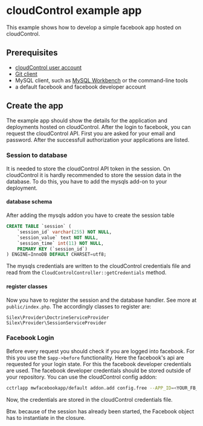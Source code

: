 # cloudControl example app

This example shows how to develop a simple facebook app hosted on cloudControl.

## Prerequisites

 * [cloudControl user account](https://www.cloudcontrol.com/for-developers)
 * [Git client](http://git-scm.com/)
 * MySQL client, such as [MySQL Workbench](http://dev.mysql.com/downloads/workbench/) or the command-line tools
 * a default facebook and facebook developer account

## Create the app

The example app should show the details for the application and deployments hosted on cloudControl.
After the login to facebook, you can request the cloudControl API. 
First you are asked for your email and password. After the successfull authorization your applications are listed.

### Session to database

It is needed to store the cloudControl API token in the session. 
On cloudControl it is hardly recommended to store the session data in the database.
To do this, you have to add the mysqls add-on to your deployment.

#### database schema
After adding the mysqls addon you have to create the session table
~~~sql
CREATE TABLE `session` (
    `session_id` varchar(255) NOT NULL,
    `session_value` text NOT NULL,
    `session_time` int(11) NOT NULL,
    PRIMARY KEY (`session_id`)
) ENGINE=InnoDB DEFAULT CHARSET=utf8;
~~~
The mysqls credentials are written to the cloudControl credentials file and read from the `CloudControlController::getCredentials` method.

#### register classes

Now you have to register the session and the database handler. See more at `public/index.php`.
The accordingly classes to register are:
~~~
Silex\Provider\DoctrineServiceProvider
Silex\Provider\SessionServiceProvider
~~~

### Facebook Login

Before every request you should check if you are logged into facebook. For this you use the `$app->before` functionality.
Here the facebook's api are requested for your login state. For this the facebook developer credentials are used.
The facebook developer credentials should be stored outside of your repository. You can use the cloudControl config addon:
~~~bash
cctrlapp mwfacebookapp/default addon.add config.free --APP_ID=<YOUR_FB_APP_ID> --SECRET_KEY=<YOUR_FB_SECRET_KEY>
~~~
Now, the credentials are stored in the cloudControl credentials file.

Btw. because of the session has already been started, the Facebook object has to instantiate in the closure.